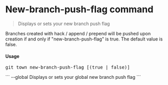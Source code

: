 <h1 textrun="command-heading">New-branch-push-flag command</h1>

<blockquote textrun="command-summary">
Displays or sets your new branch push flag
</blockquote>

<a textrun="command-description">
Branches created with hack / append / prepend will be pushed upon creation
if and only if "new-branch-push-flag" is true. The default value is false.
</a>

#### Usage

<pre textrun="command-usage">
git town new-branch-push-flag [(true | false)]
</pre>


<a textrun="command-flags">
```
--global   Displays or sets your global new branch push flag
```
</a>
